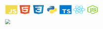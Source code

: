 <div>
    <a href="https://github.com/GuilhermeNied"></a>
    <img  height="180em"  src="https://github-readme-stats.vercel.app/api?username=GuilhermeNied&show_icons=true&theme=nightowl" alt="">
    <img  height="180em"  src="https://github-readme-stats.vercel.app/api/top-langs/?username=GuilhermeNied&layout=compact&langcounts=16&theme=nightowl" alt="">
</div>

<div style="display: inline-block"><br>
    <img align = "center" alt = "Gui-JS" height="30" width="40" src="https://raw.githubusercontent.com/devicons/devicon/master/icons/javascript/javascript-plain.svg">
    <img align = "center" alt = "Gui-HTML" height="30" width="40" src="https://raw.githubusercontent.com/devicons/devicon/master/icons/html5/html5-original.svg">
    <img align = "center" alt = "Gui-CSS" height="30" width="40" src="https://raw.githubusercontent.com/devicons/devicon/master/icons/css3/css3-original.svg">
    <img align = "center" alt = "Gui-Python" height="30" width="40" src="https://raw.githubusercontent.com/devicons/devicon/master/icons/python/python-original.svg">
    <img align = "center" alt = "Gui-TypeScript" height="30" width="40" src="https://raw.githubusercontent.com/devicons/devicon/master/icons/typescript/typescript-original.svg"> 
    <img align = "center" alt = "Gui-React" height="30" width="40" src="https://raw.githubusercontent.com/devicons/devicon/master/icons/react/react-original.svg"> 
    <img align = "center" alt = "Gui-NodeJS" height="30" width="40" src="https://raw.githubusercontent.com/devicons/devicon/master/icons/nodejs/nodejs-original.svg">
    
    
    
    
    
    
    
    

</div>

<div><br>
<a href="https://www.linkedin.com/in/guilherme-n-ab6566180/" target="_blank"><img src="https://img.shields.io/badge/-LinkedIn-%230077B5?style=for-the-badge&logo=linkedin&logoColor=white" target="_blank"></a>
</div>
